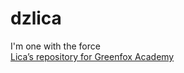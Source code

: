 # dzlica
I'm one with the force
<br/>
[Lica’s repository for Greenfox Academy](https://github.com/greenfox-academy/dzlica.git)
